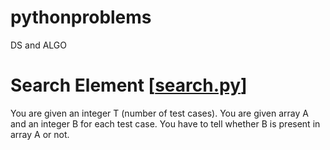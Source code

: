 # pythonproblems
DS and ALGO

# Search Element [[search.py](https://github.com/som4n/pythonproblems/blob/main/search.py)]

You are given an integer T (number of test cases). 
You are given array A and an integer B for each test case. 
You have to tell whether B is present in array A or not.

